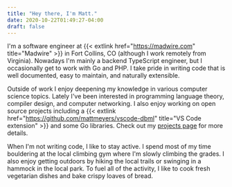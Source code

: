 ```yaml
---
title: "Hey there, I'm Matt."
date: 2020-10-22T01:49:27-04:00
draft: false
---
```


I'm a software engineer at {{< extlink href="https://madwire.com" title="Madwire" >}} in Fort Collins, CO (although I work remotely from Virginia). Nowadays I'm mainly a backend TypeScript engineer, but I occasionally get to work with Go and PHP. I take pride in writing code that is well documented, easy to maintain, and naturally extensible.

Outside of work I enjoy deepening my knowledge in various computer science topics. Lately I've been interested in programming language theory, compiler design, and computer networking. I also enjoy working on open source projects including a {{< extlink href="https://github.com/mattmeyers/vscode-dbml" title="VS Code extension" >}} and some Go libraries. Check out my [projects page](/projects/) for more details.

When I'm not writing code, I like to stay active. I spend most of my time bouldering at the local climbing gym where I'm slowly climbing the grades. I also enjoy getting outdoors by hiking the local trails or swinging in a hammock in the local park. To fuel all of the activity, I like to cook fresh vegetarian dishes and bake crispy loaves of bread.
